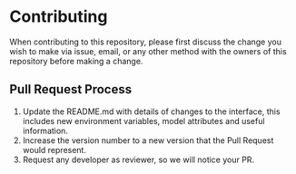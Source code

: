 # Contributing

When contributing to this repository, please first discuss the change you wish to make via issue,
email, or any other method with the owners of this repository before making a change. 

## Pull Request Process

1. Update the README.md with details of changes to the interface, this includes new environment 
   variables, model attributes and useful information.
2. Increase the version number to a new version that the Pull Request would represent.
3. Request any developer as reviewer, so we will notice your PR.
